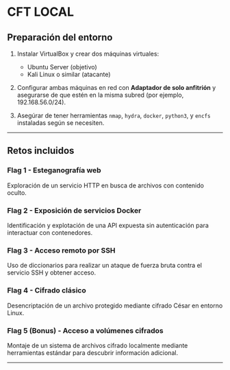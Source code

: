 # CFT LOCAL

## Preparación del entorno

1. Instalar VirtualBox y crear dos máquinas virtuales:
   - Ubuntu Server (objetivo)
   - Kali Linux o similar (atacante)

2. Configurar ambas máquinas en red con **Adaptador de solo anfitrión** y asegurarse de que estén en la misma subred (por ejemplo, 192.168.56.0/24).

3. Asegúrar de tener herramientas `nmap`, `hydra`, `docker`, `python3`, y `encfs` instaladas según se necesiten.

---

## Retos incluidos

### Flag 1 - Esteganografía web

Exploración de un servicio HTTP en busca de archivos con contenido oculto.

### Flag 2 - Exposición de servicios Docker

Identificación y explotación de una API expuesta sin autenticación para interactuar con contenedores.

### Flag 3 - Acceso remoto por SSH

Uso de diccionarios para realizar un ataque de fuerza bruta contra el servicio SSH y obtener acceso.

### Flag 4 - Cifrado clásico

Desencriptación de un archivo protegido mediante cifrado César en entorno Linux.

### Flag 5 (Bonus) - Acceso a volúmenes cifrados

Montaje de un sistema de archivos cifrado localmente mediante herramientas estándar para descubrir información adicional.

---
